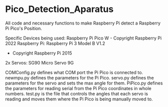 # Pico_Detection_Aparatus
All code and necessary functions to make Raspberry Pi detect a Raspberry Pi Pico's Position.

Specific Devices being used:
Raspberry Pi Pico W - Copyright Raspberry Pi 2022
Raspberry Pi: Raspberry Pi 3 Model B V1.2 
- Copyright Raspberry Pi 2015

2x Servos: SG90 Micro Servo 9G


COMConfig.py defines what COM port the Pi Pico is connected to.
newmpu.py defines the parameters for the Pi Pico.
servo.py defines the parameters for the servo and sets the max angle for them.
PiPico.py defines the parameters for reading serial from the Pi Pico coordinates in whole numbers.
test.py is the file that controls the angles that each servo is reading and moves them where the Pi Pico is being manually moved to.
